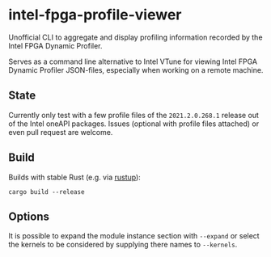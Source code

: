 # intel-fpga-profile-viewer
Unofficial CLI to aggregate and display profiling information recorded by the Intel FPGA Dynamic Profiler.

Serves as a command line alternative to Intel VTune for viewing Intel FPGA Dynamic Profiler JSON-files, especially when working on a remote machine.

## State
Currently only test with a few profile files of the `2021.2.0.268.1` release out of the Intel oneAPI packages.
Issues (optional with profile files attached) or even pull request are welcome.

## Build
Builds with stable Rust (e.g. via [rustup](https://www.rust-lang.org/tools/install)):
```
cargo build --release
```

## Options
It is possible to expand the module instance section with `--expand` or select the kernels to be considered by supplying there names to `--kernels`.
